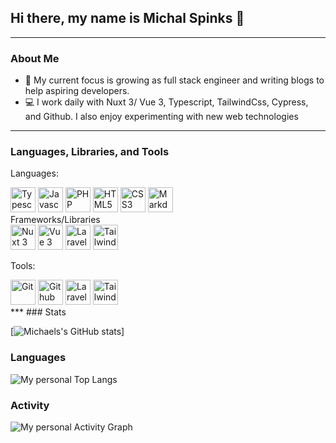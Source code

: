 ## Hi there, my name is Michal Spinks 👋
***
### About Me

+ 📝 My current focus is growing as full stack engineer and  writing blogs to help aspiring developers.
+ 💻 I work daily with Nuxt 3/ Vue 3, Typescript, TailwindCss, Cypress, and Github. I also enjoy experimenting with new web technologies
***

### Languages, Libraries,  and Tools

Languages:<br>
<div>
<img src="https://cdn.jsdelivr.net/gh/devicons/devicon/icons/typescript/typescript-original.svg" height="40" width="40" title="Typescript" alt="Typescript"/>
<img src="https://cdn.jsdelivr.net/gh/devicons/devicon/icons/javascript/javascript-original.svg" height="40" width="40" title="Javascript" alt="Javascript"/>
<img src="https://cdn.jsdelivr.net/gh/devicons/devicon/icons/php/php-original.svg" height="40" width="40" title="PHP" alt="PHP"/>
<img src="https://cdn.jsdelivr.net/gh/devicons/devicon/icons/html5/html5-original.svg" height="40" width="40" title="HTML5" alt="HTML5"/>
<img src="https://cdn.jsdelivr.net/gh/devicons/devicon/icons/css3/css3-original.svg" height="40" width="40" title="CSS3" alt="CSS3"/>
<img src="https://cdn.jsdelivr.net/gh/devicons/devicon/icons/markdown/markdown-original.svg" height="40" width="40" title="Markdown" alt="Markdown"/>


</div>
Frameworks/Libraries<br>
<div>
<img src="https://cdn.jsdelivr.net/gh/devicons/devicon/icons/nuxtjs/nuxtjs-original.svg" height="40" width="40" title="Nuxt 3" alt="Nuxt 3"/>
<img src="https://cdn.jsdelivr.net/gh/devicons/devicon/icons/vuejs/vuejs-original.svg" height="40" width="40" title="Vue 3" alt="Vue 3"/>
<img src="https://cdn.jsdelivr.net/gh/devicons/devicon/icons/laravel/laravel-plain-wordmark.svg" height="40" width="40" title="Laravel" alt="Laravel"/>
<img src="https://cdn.jsdelivr.net/gh/devicons/devicon/icons/tailwindcss/tailwindcss-original-wordmark.svg" height="40" width="40" title="Tailwind" alt="Tailwind"/>
</div>

Tools:<br>
<div>
<img src="https://cdn.jsdelivr.net/gh/devicons/devicon/icons/git/git-original.svg"height="40" width="40" title="Nuxt 3" alt="Git"/>
<img src="https://cdn.jsdelivr.net/gh/devicons/devicon/icons/github/github-original.svg" height="40" width="40" title="Github" alt="Github"/>
<img src="https://cdn.jsdelivr.net/gh/devicons/devicon/icons/laravel/laravel-plain-wordmark.svg" height="40" width="40" title="Laravel" alt="Laravel"/>
<img src="https://cdn.jsdelivr.net/gh/devicons/devicon/icons/tailwindcss/tailwindcss-original-wordmark.svg" height="40" width="40" title="Tailwind" alt="Tailwind"/>
</div>
***
### Stats

[![Michaels's GitHub stats](https://github-readme-stats.vercel.app/api?username=mikespinks0401)]
### Languages<br>
![My personal Top Langs](https://github-readme-stats.vercel.app/api/top-langs/?username=Mikespinks0401&langs_count=8&count_private=true&layout=compact&theme=react&hide_border=true&bg_color=0D1117)
### Activity


![My personal Activity Graph](https://activity-graph.herokuapp.com/graph?username=Mikespinks0401&bg_color=0D1117&color=5BCDEC&line=5BCDEC&point=FFFFFF&hide_border=true)


<!--
**mikespinks0401/mikespinks0401** is a ✨ _special_ ✨ repository because its `README.md` (this file) appears on your GitHub profile.

Here are some ideas to get you started:

- 🔭 I’m currently working on ...
- 🌱 I’m currently learning ...
- 👯 I’m looking to collaborate on ...
- 🤔 I’m looking for help with ...
- 💬 Ask me about ...
- 📫 How to reach me: ...
- 😄 Pronouns: ...
- ⚡ Fun fact: ...
-->
